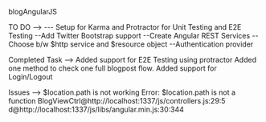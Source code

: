 blogAngularJS

TO DO -->
--- Setup for Karma and Protractor for Unit Testing and E2E Testing
--Add Twitter Bootstrap support
--Create Angular REST Services
--Choose b/w $http service and $resource object
--Authentication provider

Completed Task -->
Added support for E2E Testing using protractor
Added one method to check one full blogpost flow.
Added support for Login/Logout

Issues -->
$location.path is not working
Error: $location.path is not a function
BlogViewCtrl@http://localhost:1337/js/controllers.js:29:5
d@http://localhost:1337/js/libs/angular.min.js:30:344

